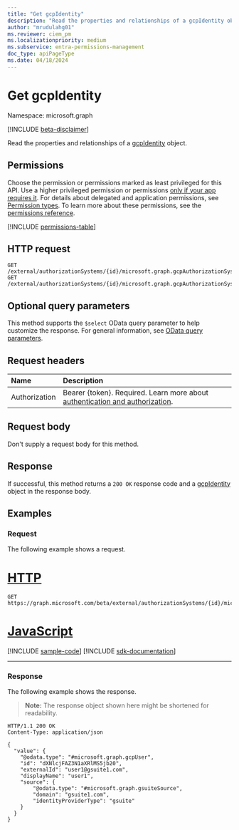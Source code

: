 ```yaml
---
title: "Get gcpIdentity"
description: "Read the properties and relationships of a gcpIdentity object."
author: "mrudulahg01"
ms.reviewer: ciem_pm
ms.localizationpriority: medium
ms.subservice: entra-permissions-management
doc_type: apiPageType
ms.date: 04/18/2024
---
```


# Get gcpIdentity
Namespace: microsoft.graph

[!INCLUDE [beta-disclaimer](../../includes/beta-disclaimer.md)]

Read the properties and relationships of a [gcpIdentity](../resources/gcpidentity.md) object.

## Permissions
Choose the permission or permissions marked as least privileged for this API. Use a higher privileged permission or permissions [only if your app requires it](/graph/permissions-overview#best-practices-for-using-microsoft-graph-permissions). For details about delegated and application permissions, see [Permission types](/graph/permissions-overview#permission-types). To learn more about these permissions, see the [permissions reference](/graph/permissions-reference).

<!-- { "blockType": "permissions", "name": "gcpidentity_get" } -->
[!INCLUDE [permissions-table](../includes/permissions/gcpidentity-get-permissions.md)]

<!--
[!INCLUDE [epm-rbac-servicenow-apis-read](../includes/rbac-for-apis/epm-rbac-servicenow-apis-read.md)]
-->

## HTTP request

<!-- {
  "blockType": "ignored"
}
-->
``` http
GET /external/authorizationSystems/{id}/microsoft.graph.gcpAuthorizationSystem/associatedIdentities/all/{gcpIdentityId}
GET /external/authorizationSystems/{id}/microsoft.graph.gcpAuthorizationSystem/associatedIdentities/all(externalId='{externalId}')
```

## Optional query parameters
This method supports the `$select` OData query parameter to help customize the response. For general information, see [OData query parameters](/graph/query-parameters).

## Request headers
|Name|Description|
|:---|:---|
|Authorization|Bearer {token}. Required. Learn more about [authentication and authorization](/graph/auth/auth-concepts).|

## Request body
Don't supply a request body for this method.

## Response

If successful, this method returns a `200 OK` response code and a [gcpIdentity](../resources/gcpidentity.md) object in the response body.

## Examples

### Request
The following example shows a request.
# [HTTP](#tab/http)
<!-- {
  "blockType": "request",
  "name": "get_gcpidentity"
}
-->
``` http
GET https://graph.microsoft.com/beta/external/authorizationSystems/{id}/microsoft.graph.gcpAuthorizationSystem/associatedIdentities/all/dXNlcjFAZ3N1aXRlMS5jb20
```

# [JavaScript](#tab/javascript)
[!INCLUDE [sample-code](../includes/snippets/javascript/get-gcpidentity-javascript-snippets.md)]
[!INCLUDE [sdk-documentation](../includes/snippets/snippets-sdk-documentation-link.md)]

---

### Response
The following example shows the response.
>**Note:** The response object shown here might be shortened for readability.
<!-- {
  "blockType": "response",
  "truncated": true,
  "@odata.type": "microsoft.graph.gcpIdentity"
}
-->
``` http
HTTP/1.1 200 OK
Content-Type: application/json

{
  "value": {
    "@odata.type": "#microsoft.graph.gcpUser",
    "id": "dXNlcjFAZ3N1aXRlMS5jb20",
    "externalId": "user1@gsuite1.com",
    "displayName": "user1",
    "source": {
        "@odata.type": "#microsoft.graph.gsuiteSource",
        "domain": "gsuite1.com",
        "identityProviderType": "gsuite"
    }
  }
}
```


